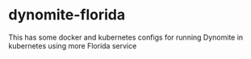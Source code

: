 # dynomite-florida
This has some docker and kubernetes configs for running Dynomite in kubernetes using more Florida service
